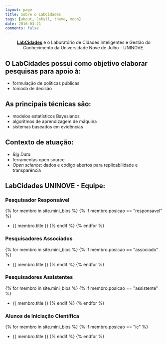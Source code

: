 ```yaml
---
layout: page
title: Sobre o LabCidades
tags: [about, Jekyll, theme, moon]
date: 2016-03-21
comments: false
---
```

    
<center><a href="https://github.com/LabCidades"><b>LabCidades</b></a> é o Laboratório de Cidades Inteligentes e Gestão do Conhecimento da Universidade Nove de Julho - UNINOVE.</center>

## O LabCidades possui como objetivo elaborar pesquisas para apoio à:
* formulação de políticas públicas
* tomada de decisão

## As principais técnicas são:
* modelos estatísticos Bayesianos
* algoritmos de aprendizagem de máquina
* sistemas baseados em evidências

## Contexto de atuação:
* *Big Data*
* ferramentas open source
* *Open science*: dados e código abertos para replicabilidade e transparência

## LabCidades UNINOVE - Equipe:

### Pesquisador Responsável

{% for membro in site.mini_bios %}
    {% if membro.posicao == "responsavel" %}
* {{ membro.title }}
    {% endif %}
{% endfor %}

### Pesquisadores Associados

{% for membro in site.mini_bios %}
    {% if membro.posicao == "associado" %}
* {{ membro.title }}
    {% endif %}
{% endfor %}

### Pesquisadores Assistentes

{% for membro in site.mini_bios %}
    {% if membro.posicao == "assistente" %}
* {{ membro.title }}
    {% endif %}
{% endfor %}

### Alunos de Iniciação Científica

{% for membro in site.mini_bios %}
    {% if membro.posicao == "ic" %}
* {{ membro.title }}
    {% endif %}
{% endfor %}
